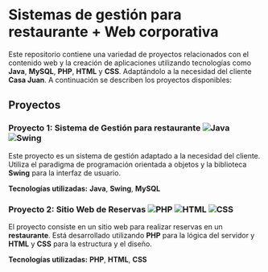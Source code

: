 # Sistemas de gestión para **restaurante** + Web corporativa

Este repositorio contiene una variedad de proyectos relacionados con el contenido web y la creación de aplicaciones utilizando tecnologías como **Java**, **MySQL**, **PHP**, **HTML** y **CSS**. Adaptándolo a la necesidad del cliente **Casa Juan**.
A continuación se describen los proyectos disponibles:

## Proyectos

### Proyecto 1: Sistema de Gestión para **restaurante** ![Java](https://img.icons8.com/color/30/000000/java-coffee-cup-logo.png) ![Swing](https://img.icons8.com/color/30/000000/java-eclipse.png)

Este proyecto es un sistema de gestión adaptado a la necesidad del cliente. Utiliza el paradigma de programación orientada a objetos y la biblioteca **Swing** para la interfaz de usuario.

**Tecnologías utilizadas:** **Java**, **Swing**, **MySQL**

### Proyecto 2: Sitio Web de Reservas ![PHP](https://img.icons8.com/dusk/30/000000/php-logo.png) ![HTML](https://img.icons8.com/color/30/000000/html-5.png) ![CSS](https://img.icons8.com/color/30/000000/css3.png)

El proyecto consiste en un sitio web para realizar reservas en un **restaurante**. Está desarrollado utilizando **PHP** para la lógica del servidor y **HTML** y **CSS** para la estructura y el diseño.

**Tecnologías utilizadas:** **PHP**, **HTML**, **CSS**
